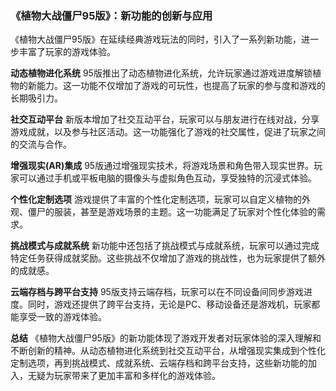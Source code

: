 ### 《植物大战僵尸95版》：新功能的创新与应用

《植物大战僵尸95版》在延续经典游戏玩法的同时，引入了一系列新功能，进一步丰富了玩家的游戏体验。

**动态植物进化系统**
95版推出了动态植物进化系统，允许玩家通过游戏进度解锁植物的新能力。这一功能不仅增加了游戏的可玩性，也提高了玩家的参与度和游戏的长期吸引力。

**社交互动平台**
新版本增加了社交互动平台，玩家可以与朋友进行在线对战，分享游戏成就，以及参与社区活动。这一功能强化了游戏的社交属性，促进了玩家之间的交流与合作。

**增强现实(AR)集成**
95版通过增强现实技术，将游戏场景和角色带入现实世界。玩家可以通过手机或平板电脑的摄像头与虚拟角色互动，享受独特的沉浸式体验。

**个性化定制选项**
游戏提供了丰富的个性化定制选项，玩家可以自定义植物的外观、僵尸的服装，甚至是游戏场景的主题。这一功能满足了玩家对个性化体验的需求。

**挑战模式与成就系统**
新功能中还包括了挑战模式与成就系统，玩家可以通过完成特定任务获得成就奖励。这些挑战不仅增加了游戏的挑战性，也为玩家提供了额外的成就感。

**云端存档与跨平台支持**
95版支持云端存档，玩家可以在不同设备间同步游戏进度。同时，游戏还提供了跨平台支持，无论是PC、移动设备还是游戏机，玩家都能享受一致的游戏体验。

**总结**
《植物大战僵尸95版》的新功能体现了游戏开发者对玩家体验的深入理解和不断创新的精神。从动态植物进化系统到社交互动平台，从增强现实集成到个性化定制选项，再到挑战模式、成就系统、云端存档和跨平台支持，这些新功能的加入，无疑为玩家带来了更加丰富和多样化的游戏体验。